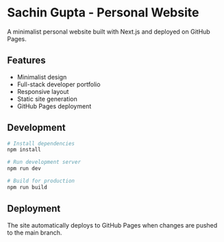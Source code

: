 # Sachin Gupta - Personal Website

A minimalist personal website built with Next.js and deployed on GitHub Pages.

## Features

- Minimalist design
- Full-stack developer portfolio
- Responsive layout
- Static site generation
- GitHub Pages deployment

## Development

```bash
# Install dependencies
npm install

# Run development server
npm run dev

# Build for production
npm run build
```

## Deployment

The site automatically deploys to GitHub Pages when changes are pushed to the main branch.